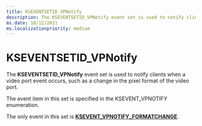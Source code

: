 ```yaml
---
title: KSEVENTSETID_VPNotify
description: The KSEVENTSETID_VPNotify event set is used to notify clients when a video port event occurs.
ms.date: 10/12/2021
ms.localizationpriority: medium
---
```


# KSEVENTSETID_VPNotify

The **KSEVENTSETID_VPNotify** event set is used to notify clients when a video port event occurs, such as a change in the pixel format of the video port.

The event item in this set is specified in the KSEVENT_VPNOTIFY enumeration.

The only event in this set is [**KSEVENT_VPNOTIFY_FORMATCHANGE**](ksevent-vpnotify-formatchange.md).
